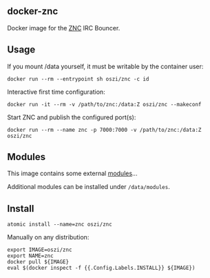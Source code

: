 ## docker-znc

Docker image for the [ZNC](http://wiki.znc.in/ZNC) IRC Bouncer.

## Usage

If you mount /data yourself, it must be writable by the container user:

```
docker run --rm --entrypoint sh oszi/znc -c id
```

Interactive first time configuration:

```
docker run -it --rm -v /path/to/znc:/data:Z oszi/znc --makeconf
```

Start ZNC and publish the configured port(s):

```
docker run --rm --name znc -p 7000:7000 -v /path/to/znc:/data:Z oszi/znc
```

## Modules

This image contains some external [modules](usr/src/znc/modules)...

Additional modules can be installed under `/data/modules`.

## Install

```
atomic install --name=znc oszi/znc
```

Manually on any distribution:

```
export IMAGE=oszi/znc
export NAME=znc
docker pull ${IMAGE}
eval $(docker inspect -f {{.Config.Labels.INSTALL}} ${IMAGE})
```
